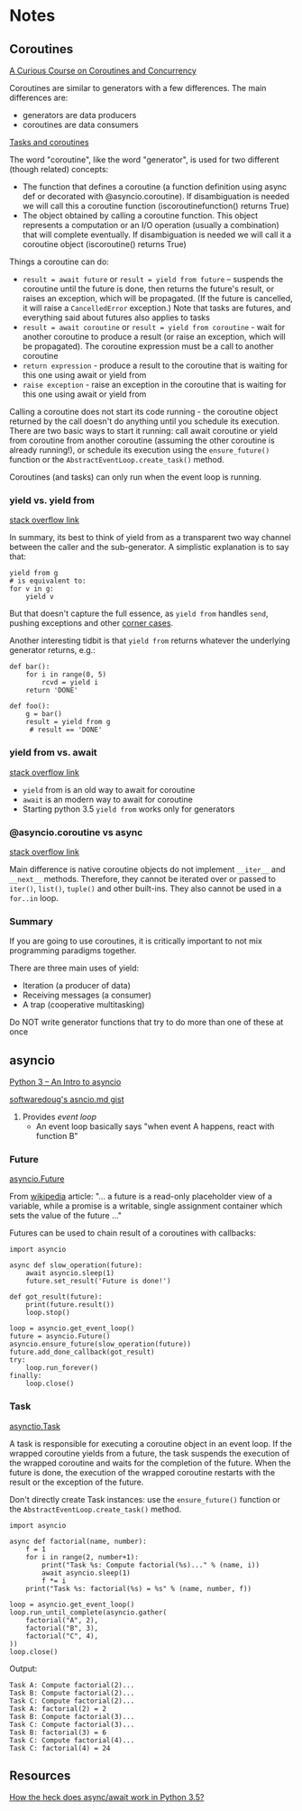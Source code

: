 # Notes

## Coroutines
[A Curious Course on Coroutines and Concurrency](http://dabeaz.com/coroutines/)

Coroutines are similar to generators with a few differences. The main differences are:
* generators are data producers
* coroutines are data consumers

[Tasks and coroutines](https://docs.python.org/3/library/asyncio-task.html)

The word "coroutine", like the word "generator", is used for two different (though related) concepts:
* The function that defines a coroutine (a function definition using async def or decorated with @asyncio.coroutine). If disambiguation is needed we will call this a coroutine function (iscoroutinefunction() returns True)
* The object obtained by calling a coroutine function. This object represents a computation or an I/O operation (usually a combination) that will complete eventually. If disambiguation is needed we will call it a coroutine object (iscoroutine() returns True)

Things a coroutine can do:
* `result = await future` or `result = yield from future` – suspends the coroutine until the future is done, then returns the future's result, or raises an exception, which will be propagated. (If the future is cancelled, it will raise a `CancelledError` exception.) Note that tasks are futures, and everything said about futures also applies to tasks
* `result = await coroutine` or `result = yield from coroutine` - wait for another coroutine to produce a result (or raise an exception, which will be propagated). The coroutine expression must be a call to another coroutine
* `return expression` - produce a result to the coroutine that is waiting for this one using await or yield from
* `raise exception` - raise an exception in the coroutine that is waiting for this one using await or yield from

Calling a coroutine does not start its code running - the coroutine object returned by the call doesn't do anything until you schedule its execution. There are two basic ways to start it running: call await coroutine or yield from coroutine from another coroutine (assuming the other coroutine is already running!), or schedule its execution using the `ensure_future()` function or the `AbstractEventLoop.create_task()` method.

Coroutines (and tasks) can only run when the event loop is running.

### yield vs. yield from
[stack overflow link](https://stackoverflow.com/questions/9708902/in-practice-what-are-the-main-uses-for-the-new-yield-from-syntax-in-python-3)

In summary, its best to think of yield from as a transparent two way channel between the caller and the sub-generator.
A simplistic explanation is to say that:
```
yield from g
# is equivalent to:
for v in g:
    yield v
```

But that doesn't capture the full essence, as `yield from` handles `send`, pushing exceptions and other [corner cases](https://www.python.org/dev/peps/pep-0380/#id13).

Another interesting tidbit is that `yield from` returns whatever the underlying generator returns, e.g.:
```
def bar():
    for i in range(0, 5)
        rcvd = yield i
    return 'DONE'

def foo():
    g = bar()
    result = yield from g
     # result == 'DONE'
 ```

### yield from vs. await
[stack overflow link](https://stackoverflow.com/questions/44251045/what-does-the-yield-from-syntax-do-in-asyncio-and-how-is-it-different-from-aw)

* `yield` from is an old way to await for coroutine
* `await` is an modern way to await for coroutine
* Starting python 3.5 `yield from` works only for generators

### @asyncio.coroutine vs async
[stack overflow link](https://stackoverflow.com/questions/40571786/asyncio-coroutine-vs-async-def)

Main difference is native coroutine objects do not implement `__iter__` and  `__next__` methods. Therefore, they cannot be iterated over or passed to `iter()`, `list()`, `tuple()` and other built-ins. They also cannot be used in a `for..in` loop.

### Summary
If you are going to use coroutines, it is critically important to not mix programming paradigms together.

There are three main uses of yield:
* Iteration (a producer of data)
* Receiving messages (a consumer)
* A trap (cooperative multitasking)

Do NOT write generator functions that try to do more than one of these at once

## asyncio
[Python 3 – An Intro to asyncio](https://www.blog.pythonlibrary.org/2016/07/26/python-3-an-intro-to-asyncio/)

[softwaredoug's asncio.md gist](https://gist.github.com/softwaredoug/86fa2abd60ed203b71de)

1. Provides *event loop*
    * An event loop basically says "when event A happens, react with function B"

### Future
[asyncio.Future](https://docs.python.org/3/library/asyncio-task.html#asyncio.Future)

From [wikipedia](https://en.wikipedia.org/wiki/Futures_and_promises) article: "... a future is a read-only placeholder view of a variable, while a promise is a writable, single assignment container which sets the value of the future ..."

Futures can be used to chain result of a coroutines with callbacks:
```
import asyncio

async def slow_operation(future):
    await asyncio.sleep(1)
    future.set_result('Future is done!')

def got_result(future):
    print(future.result())
    loop.stop()

loop = asyncio.get_event_loop()
future = asyncio.Future()
asyncio.ensure_future(slow_operation(future))
future.add_done_callback(got_result)
try:
    loop.run_forever()
finally:
    loop.close()
```

### Task
[asynctio.Task](https://docs.python.org/3/library/asyncio-task.html#asyncio.Task)

A task is responsible for executing a coroutine object in an event loop. If the wrapped coroutine yields from a future, the task suspends the execution of the wrapped coroutine and waits for the completion of the future. When the future is done, the execution of the wrapped coroutine restarts with the result or the exception of the future.

Don't directly create Task instances: use the `ensure_future()` function or the `AbstractEventLoop.create_task()` method.

```
import asyncio

async def factorial(name, number):
    f = 1
    for i in range(2, number+1):
        print("Task %s: Compute factorial(%s)..." % (name, i))
        await asyncio.sleep(1)
        f *= i
    print("Task %s: factorial(%s) = %s" % (name, number, f))

loop = asyncio.get_event_loop()
loop.run_until_complete(asyncio.gather(
    factorial("A", 2),
    factorial("B", 3),
    factorial("C", 4),
))
loop.close()
```

Output:
```
Task A: Compute factorial(2)...
Task B: Compute factorial(2)...
Task C: Compute factorial(2)...
Task A: factorial(2) = 2
Task B: Compute factorial(3)...
Task C: Compute factorial(3)...
Task B: factorial(3) = 6
Task C: Compute factorial(4)...
Task C: factorial(4) = 24
```

## Resources
[How the heck does async/await work in Python 3.5?](https://snarky.ca/how-the-heck-does-async-await-work-in-python-3-5/)
